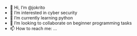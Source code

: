 - 👋 Hi, I’m @jokrito
- 👀 I’m interested in cyber security
- 🌱 I’m currently learning python
- 💞️ I’m looking to collaborate on beginner programming tasks
- 📫 How to reach me: ...

<!---
jokrito/jokrito is a ✨ special ✨ repository because its `README.md` (this file) appears on your GitHub profile.
You can click the Preview link to take a look at your changes.
--->
